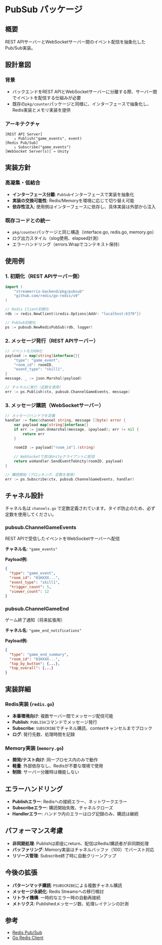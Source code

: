 # PubSub パッケージ

## 概要

REST APIサーバーとWebSocketサーバー間のイベント配信を抽象化したPub/Sub実装。

## 設計意図

### 背景
- バックエンドをREST APIとWebSocketサーバーに分離する際、サーバー間でイベントを配信する仕組みが必要
- 既存の`pkg/counter`パッケージと同様に、インターフェースで抽象化し、Redis実装とメモリ実装を提供

### アーキテクチャ
```
[REST API Server]
    ↓ Publish("game_events", event)
[Redis Pub/Sub]
    ↓ Subscribe("game_events")
[WebSocket Server(s)] → Unity
```

## 実装方針

### 高凝集・低結合
- **インターフェース分離**: `PubSub`インターフェースで実装を抽象化
- **実装の交換可能性**: Redis/Memoryを環境に応じて切り替え可能
- **依存性注入**: 使用側はインターフェースに依存し、具体実装は外部から注入

### 既存コードとの統一
- `pkg/counter`パッケージと同じ構造（interface.go, redis.go, memory.go）
- ログ出力スタイル（slog使用、elapsed計測）
- エラーハンドリング（errors.Wrapでコンテキスト保持）

## 使用例

### 1. 初期化（REST APIサーバー側）

```go
import (
    "streamerrio-backend/pkg/pubsub"
    "github.com/redis/go-redis/v9"
)

// Redis Client初期化
rdb := redis.NewClient(&redis.Options{Addr: "localhost:6379"})

// PubSub初期化
ps := pubsub.NewRedisPubSub(rdb, logger)
```

### 2. メッセージ発行（REST APIサーバー）

```go
// イベントをJSON化
payload := map[string]interface{}{
    "type": "game_event",
    "room_id": roomID,
    "event_type": "skill1",
}
message, _ := json.Marshal(payload)

// チャネルに発行（定数を使用）
err := ps.Publish(ctx, pubsub.ChannelGameEvents, message)
```

### 3. メッセージ購読（WebSocketサーバー）

```go
// メッセージハンドラを定義
handler := func(channel string, message []byte) error {
    var payload map[string]interface{}
    if err := json.Unmarshal(message, &payload); err != nil {
        return err
    }
    
    roomID := payload["room_id"].(string)
    
    // WebSocketで該当Unityクライアントに配信
    return wsHandler.SendEventToUnity(roomID, payload)
}

// 購読開始（ブロッキング、定数を使用）
err := ps.Subscribe(ctx, pubsub.ChannelGameEvents, handler)
```

## チャネル設計

チャネル名は `channels.go` で定数定義されています。タイポ防止のため、必ず定数を使用してください。

### pubsub.ChannelGameEvents
REST APIで受信したイベントをWebSocketサーバーへ配信

**チャネル名**: `"game_events"`

**Payload例:**
```json
{
  "type": "game_event",
  "room_id": "01HXXX...",
  "event_type": "skill1",
  "trigger_count": 5,
  "viewer_count": 12
}
```

### pubsub.ChannelGameEnd
ゲーム終了通知（将来拡張用）

**チャネル名**: `"game_end_notifications"`

**Payload例:**
```json
{
  "type": "game_end_summary",
  "room_id": "01HXXX...",
  "top_by_button": {...},
  "top_overall": {...}
}
```

## 実装詳細

### Redis実装 (`redis.go`)
- **本番環境向け**: 複数サーバー間でメッセージ配信可能
- **Publish**: `PUBLISH`コマンドでメッセージ発行
- **Subscribe**: `SUBSCRIBE`でチャネル購読、contextキャンセルまでブロック
- **ログ**: 発行先数、処理時間を記録

### Memory実装 (`memory.go`)
- **開発/テスト向け**: 同一プロセス内のみで動作
- **軽量**: 外部依存なし、Redisが不要な環境で使用
- **制限**: サーバー分離時は機能しない

## エラーハンドリング

- **Publishエラー**: Redisへの接続エラー、ネットワークエラー
- **Subscribeエラー**: 購読開始失敗、チャネルクローズ
- **Handlerエラー**: ハンドラ内のエラーはログ記録のみ、購読は継続

## パフォーマンス考慮

- **非同期処理**: Publishは即座にreturn、配信はRedis/購読者が非同期処理
- **バッファリング**: Memory実装はチャネルバッファ（100）でバースト対応
- **リソース管理**: Subscribe終了時に自動クリーンアップ

## 今後の拡張

- **パターンマッチ購読**: `PSUBSCRIBE`による複数チャネル購読
- **メッセージ永続化**: Redis Streamsへの移行検討
- **リトライ機構**: 一時的なエラー時の自動再接続
- **メトリクス**: Publishedメッセージ数、処理レイテンシの計測

## 参考

- [Redis Pub/Sub](https://redis.io/docs/manual/pubsub/)
- [Go Redis Client](https://redis.uptrace.dev/guide/pubsub.html)
